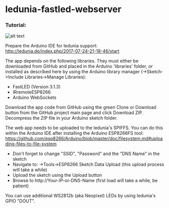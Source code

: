 # ledunia-fastled-webserver

### Tutorial:
![alt text](https://github.com/ledunia/ledunia-fastled-webserver/blob/master/ledcontroller.PNG)

Prepare the Arduino IDE for ledunia support: http://ledunia.de/index.php/2017-07-24-21-18-46/start

The app depends on the following libraries. They must either be downloaded from GitHub and placed in the Arduino 'libraries' folder, or installed as described here by using the Arduino library manager (->Sketch->Include Libraries->Manage Libraries):

* FastLED (Version 3.1.3)
* IRremoteESP8266
* Arduino WebSockets

Download the app code from GitHub using the green Clone or Download button from the GitHub project main page and click Download ZIP. Decompress the ZIP file in your Arduino sketch folder.

The web app needs to be uploaded to the ledunia's SPIFFS. You can do this within the Arduino IDE after installing the Arduino ESP8266FS tool: https://github.com/esp8266/Arduino/blob/master/doc/filesystem.md#uploading-files-to-file-system

* Don't forget to change "SSID", "Password" and the "DNS Name" in the sketch
* Navigate to: ->Tools->ESP8266 Sketch Data Upload (this upload process will take a while)
* Upload the sketch using the Upload button
* Browse to http://Your-IP-or-DNS-Name (first load will take a while, be patient)

You can use additional WS2812b (aka Neopixel) LEDs by using ledunia's GPIO "DOUT".
